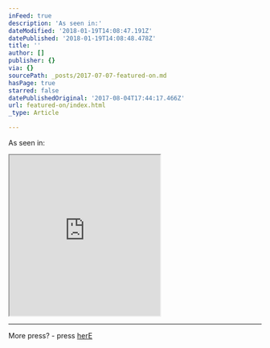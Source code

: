 ```yaml
---
inFeed: true
description: 'As seen in:'
dateModified: '2018-01-19T14:08:47.191Z'
datePublished: '2018-01-19T14:08:48.478Z'
title: ''
author: []
publisher: {}
via: {}
sourcePath: _posts/2017-07-07-featured-on.md
hasPage: true
starred: false
datePublishedOriginal: '2017-08-04T17:44:17.466Z'
url: featured-on/index.html
_type: Article

---
```

As seen in:

<iframe src="https://the-grid.github.io/ed-userhtml/?g=eJy9Vltv2jAUfu-vsHg3zpWQtjCp0raHPbRq172ik-QQLBw7sh0Y_34nkG7rTdoE9AGF2Mnx-W4HLi6uK7lhzu8UzkYef3oOStb6kpWoPdortlQG_CVTuPRXo_k1sJXF5Wy08r69FGK73Y5dA24lde1XWCtwblyaRjwtcte1rZJonegcf3t1jb4rYOWE0SXyrjWaA2-hRStGzIOt0c9Gi0KBXtO99H2rjw_sHumgBnWFFftBF2Md-3YoxSp0hILqs88KNdygVYbdUvlHqg53fe0Rs6hmI21Mi_Qk04aAobW0M7-WTc2cLQ84HQEtKz12K9PK5e6ATyylQidCEaRBJrIgCYeVh-9f-V-t8UNrC4Ku1LjV9afNLEzDJE3jfDIdMVAEjk4UQB_SYr5XZM6Gm2P0cYNAJMxaG7_v2yIovsWqIhWcAG4752XJrWlA91-GLS41d7ABrWHFa6BDi655LcZ5GCygqpEvEXxniUCyAyHgPYTnLCZZksX08uSJRSbe5fE4m9OuRXIP6Eo6KFAp3GP4F8OehyOgMCFq_kZniygIJ28yFYVnZ6r3W2El5W8PoFCmt5l0CslPO0GtpSIIRWvR-x1vwFoJJHaJ1sulLMHjn3kwXvlGfRShN73posWXwXW3-jWDUR5Nz8zgU2T3bzd4oGnfOTGX9cwFuXDrnZIan7L6_54bEBxpvUJ173ktCtM4OiFFx-q6mORJFZfTnEdFXPIkiQte5AnwJKjiPMwgxSJ-CSPN4iwK4meCnzou2NCZpOU-MsOALrH10mixpTDY0lDAed2h87wwZk3laVWDlxv8sGHzexQDpZQa6b34gq18Oo3CaBqfPh7HG_b24eaO733A702nq9dCJ9Og_xUZmhoa0Ebj1YlkP8GkLw39ndDgfJ-59CX9WU6JC9PXZr24-AXiVE6-" height="320" style=""></iframe>

---

More press? - press [herE][0]

[0]: https://www.onceuponapaper.net/blogs/press